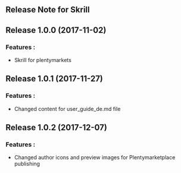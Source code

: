 ## Release Note for Skrill


## Release 1.0.0 (2017-11-02)

### Features :

* Skrill for plentymarkets


## Release 1.0.1 (2017-11-27)

### Features :

* Changed content for user_guide_de.md file


## Release 1.0.2 (2017-12-07)

### Features :

* Changed author icons and preview images for Plentymarketplace publishing